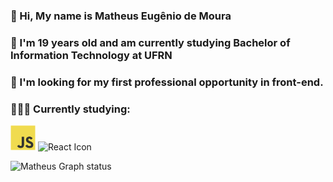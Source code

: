 ### 👋 Hi, My name is Matheus Eugênio de Moura

### 📝 I'm 19 years old and am currently studying Bachelor of Information Technology at UFRN

### 🤝 I'm looking for my first professional opportunity in front-end.

### 👨🏾‍💻 Currently studying:

<img alt="JavaScript Icon" src="https://raw.githubusercontent.com/devicons/devicon/master/icons/javascript/javascript-original.svg" width=40 height=40 /> <img alt="React Icon" src="https://reactnative.dev/img/header_logo.svg" width=45 height=45 />

![Matheus Graph status](https://github-readme-stats.vercel.app/api?username=M4TY21&show_icons=true&theme=github_dark&include_all_commits=true&count_private=true)
